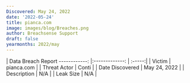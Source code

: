 ```yaml
---
Discovered: May 24, 2022
date: '2022-05-24'
title: pianca.com
image: images/blog/Breaches.png
author: Breachsense Support
draft: false
yearmonths: 2022/may
---
```



| Data Breach Report
------------:   |:-------------:    | :-----:|
| Victim    | pianca.com      | 
| Threat Actor    | Conti      | 
| Date Discovered    | May 24, 2022      | 
| Description    | N/A      | 
| Leak Size    | N/A      | 

